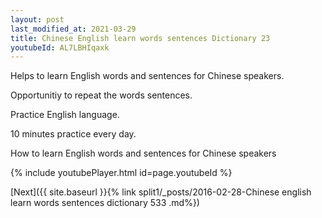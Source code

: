 ```yaml
---
layout: post
last_modified_at: 2021-03-29
title: Chinese English learn words sentences Dictionary 23 
youtubeId: AL7LBHIqaxk
---
```

 
 
Helps to learn English words and sentences for Chinese speakers.

Opportunitiy to repeat the words sentences. 

Practice English language. 
 
10 minutes practice every day. 
 
How to learn English words and sentences for Chinese speakers 
 
{% include youtubePlayer.html id=page.youtubeId %}
 
 
[Next]({{ site.baseurl }}{% link  split1/_posts/2016-02-28-Chinese english learn words sentences dictionary 533 .md%})
 
